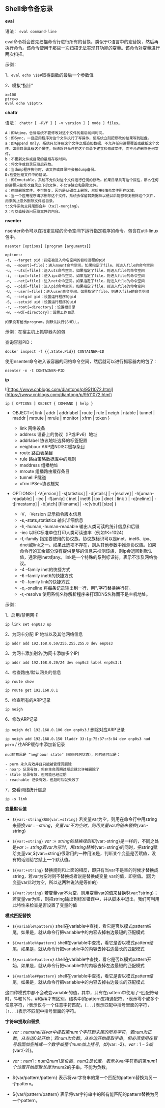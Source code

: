 ## Shell命令备忘录 ##

**eval**

语法： `eval command-line`

eval命令将会首先扫描命令行进行所有的替换，类似于C语言中的宏替换，然后再执行命令。该命令使用于那些一次扫描无法实现其功能的变量。该命令对变量进行两次扫描。

示例：

1、`eval echo \$$#`取得函数的最后一个参数值

2、模拟“指针”

```
x=100
ptrx=x
eval echo \$$ptrx
```

**chattr**

语法： `chattr [ -RVf ] [ -v version ] [ mode ] files…`

```
A：即Atime，告诉系统不要修改对这个文件的最后访问时间。
S：即Sync，一旦应用程序对这个文件执行了写操作，使系统立刻把修改的结果写到磁盘。
a：即Append Only，系统只允许在这个文件之后追加数据，不允许任何进程覆盖或截断这个文件。如果目录具有这个属性，系统将只允许在这个目录下建立和修改文件，而不允许删除任何文件。
b：不更新文件或目录的最后存取时间。
c：将文件或目录压缩后存放。
d：当dump程序执行时，该文件或目录不会被dump备份。
D:检查压缩文件中的错误。
i：即Immutable，系统不允许对这个文件进行任何的修改。如果目录具有这个属性，那么任何的进程只能修改目录之下的文件，不允许建立和删除文件。
s：彻底删除文件，不可恢复，因为是从磁盘上删除，然后用0填充文件所在区域。
u：当一个应用程序请求删除这个文件，系统会保留其数据块以便以后能够恢复删除这个文件，用来防止意外删除文件或目录。
t:文件系统支持尾部合并（tail-merging）。
X：可以直接访问压缩文件的内容。
```

**nsenter**

nsenter命令可以在指定进程的命令空间下运行指定程序的命令。包含在util-linux包中。

```
nsenter [options] [program [arguments]]

options:
-t, --target pid：指定被进入命名空间的目标进程的pid
-m, --mount[=file]：进入mount命令空间。如果指定了file，则进入file的命令空间
-u, --uts[=file]：进入uts命令空间。如果指定了file，则进入file的命令空间
-i, --ipc[=file]：进入ipc命令空间。如果指定了file，则进入file的命令空间
-n, --net[=file]：进入net命令空间。如果指定了file，则进入file的命令空间
-p, --pid[=file]：进入pid命令空间。如果指定了file，则进入file的命令空间
-U, --user[=file]：进入user命令空间。如果指定了file，则进入file的命令空间
-G, --setgid gid：设置运行程序的gid
-S, --setuid uid：设置运行程序的uid
-r, --root[=directory]：设置根目录
-w, --wd[=directory]：设置工作目录

如果没有给出program，则默认执行$SHELL。
```

示例：在宿主机上抓容器内的包

查询容器PID：

`docker inspect -f {{.State.Pid}} CONTAINER—ID`

使用nsenter命令进入该容器的网络命令空间，然后就可以进行抓容器内的包了：

`nsenter -n -t CONTAINER—PID`


**ip**

![https://www.cnblogs.com/diantong/p/9511072.html](https://www.cnblogs.com/diantong/p/9511072.html)

`ip [ OPTIONS ] OBJECT { COMMAND | help }`

 - OBJECT={ link | addr | addrlabel | route | rule | neigh | ntable | tunnel | maddr | mroute | mrule | monitor | xfrm | token }

	- link 网络设备
	- address 设备上的协议（IP或IPv6）地址
	- addrlabel 协议地址选择的标签配置
	- neighbour ARP或NDISC缓存条目
	- route 路由表条目
	- rule 路由策略数据库中的规则
	- maddress 组播地址
	- mroute 组播路由缓存条目
	- tunnel IP隧道
	- xfrm IPSec协议框架

 - OPTIONS={ -V[ersion] | -s[tatistics] | -d[etails] | -r[esolve] | -h[uman-readable] | -iec | -f[amily] { inet | inet6 | ipx | dnet | link } | -o[neline] | -t[imestamp] | -b[atch] [filename] | -rc[vbuf] [size] }

	- -V，-Version 显示指令版本信息
	- -s,-stats,statistics 输出详细信息
	- -h,-human,-human-readable 输出人类可读的统计信息和后缀
	- -iec 以IEC标准单位打印人类可读速率（例如1K=1024）
	- -f,-family <FAMILY> 指定要使用的协议族。协议族标识可以是inet、inet6、ipx、dnet或link之一。如果此选项不存在，则从其他参数中推测协议族。如果命令行的其余部分没有提供足够的信息来推测该族，则ip会退回到默认值，通常是inet或any。link是一个特殊的系列标识符，表示不涉及网络协议。
	- -4 –family inet的快捷方式
	- -6 –family inet6的快捷方式
	- -0 –family link的快捷方式
	- -o,-oneline 将每条记录输出到一行，用’\’字符替换换行符。
	- -r,-resolve 使用系统名称解析程序来打印DNS名称而不是主机地址。

示例：

1、启用/禁用网卡

`ip link set enp0s3 up`

2、为网卡分配 IP 地址以及其他网络信息

`ip addr add 192.168.0.50/255.255.255.0 dev enp0s3`

3、为网卡添加别名(为网卡添加多个IP)

`ip addr add 192.168.0.20/24 dev enp0s3 label enp0s3:1`

4、检查路由/默认网关的信息

`ip route show`

`ip route get 192.168.0.1`

5、检查所有的ARP记录

`ip neigh`

6、修改ARP记录

`ip neigh del 192.168.0.106 dev enp0s3`  / 删除对应ARP记录

`ip neigh add 192.168.0.150 lladdr 33:1g:75:37:r3:84 dev enp0s3 nud perm`  / 往ARP缓存中添加新记录  

	nud的意思是 “neghbour state”（网络邻居状态），它的值可以是：
	
	- perm 永久有效并且只能被管理员删除
	- noarp 记录有效，但在生命周期过期后就允许被删除了
	- stale 记录有效，但可能已经过期
	- reachable 记录有效，但超时后就失效了

7、查看网络统计信息

`ip -s link`

**变量默认值**

- `${var:-string}和${var:=string}`
	若变量var为空，则用在命令行中用string来替换${var:-string}，变量var不为空时，则用变量var的值来替换${var:-string}

- `${var:=string}`
	${var:=string}的替换规则和${var:-string}是一样的，不同之处是${var:=string}若var为空时，用string替换${var:=string}的同时，把string赋给变量var,${var:=string}很常用的一种用法是，判断某个变量是否赋值，没有的话则给它赋上一个默认值。

- `${var:+string}`
	替换规则和上面的相反，即只有当var不是空的时候才替换成string，若var为空时则不替换或者说是替换成变量 var的值，即空值。(因为变量var此时为空，所以这两种说法是等价的)
 
- `${var:?string}`
	若变量var不为空，则用变量var的值来替换${var:?string}；若变量var为空，则把string输出到标准错误中，并从脚本中退出。我们可利用此特性来检查是否设置了变量的值

**模式匹配替换**

- `${variable%pattern}`
	shell在variable中查找，看它是否以模式pattern结尾，如果是，就从命令行把variable中的内容去掉右边最短的匹配模式

- `${variable%%pattern}`
	shell在variable中查找，看它是否以模式pattern结尾，如果是，就从命令行把variable中的内容去掉右边最长的匹配模式
 
- `${variable#pattern}`
	shell在variable中查找，看它是否以模式pattern开始，如果是，就从命令行把variable中的内容去掉左边最短的匹配模式
 
- `${variable##pattern}`
	shell在variable中查找，看它是否以模式pattern结尾，如果是，就从命令行把variable中的内容去掉右边最长的匹配模式

这四种模式中都不会改变variable的值，其中，只有在pattern中使用了`*`匹配符号时，%和%%，#和##才有区别。结构中的pattern支持通配符，`*`表示零个或多个任意字符，`?`表示仅与一个任意字符匹配，`[...]`表示匹配中括号里面的字符，`[!...]`表示不匹配中括号里面的字符。

**字符串提取和替换**

- ${var:num}
	shell在var中提取第num个字符到末尾的所有字符。若num为正数，从左边0处开始；若num为负数，从右边开始提取字串，但必须使用在冒号后面加空格或一个数字或整个num加上括号，如${var: -2}、${var:1-3}或${var:(-2)}。

- ${var:num1:num2}
	num1是位置，num2是长度。表示从$var字符串的第$num1个位置开始提取长度为$num2的子串。不能为负数。

- ${var/pattern/pattern}
	表示将var字符串的第一个匹配的pattern替换为另一个pattern。

- ${var//pattern/pattern}
	表示将var字符串中的所有能匹配的pattern替换为另一个pattern。


